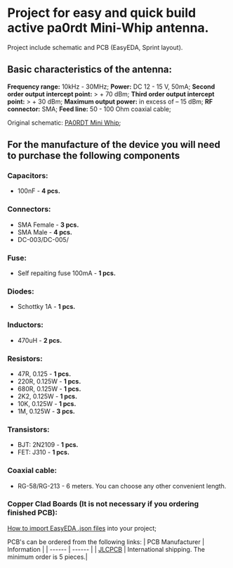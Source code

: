 # Project for easy and quick build active pa0rdt Mini-Whip antenna.

Project include schematic and PCB (EasyEDA, Sprint layout).

## Basic characteristics of the antenna:

**Frequency range:** 10kHz - 30MHz;
**Power:** DC 12 - 15 V, 50mA;
**Second order output intercept point:** > + 70 dBm;
**Third order output intercept point:** > + 30 dBm;
**Maximum output power:** in excess of – 15 dBm;
**RF connector:** SMA;
**Feed line:** 50 - 100 Ohm coaxial cable;

Original schematic: [PA0RDT Mini Whip];

## For the manufacture of the device you will need to purchase the following components

### Capacitors:
* 100nF - **4 pcs.**
### Connectors:
* SMA Female - **3 pcs.**
* SMA Male - **4 pcs.**
* DC-003/DC-005/
### Fuse:
* Self repaiting fuse 100mA - **1 pcs.**
### Diodes:
* Schottky 1A - **1 pcs.**
### Inductors:
* 470uH - **2 pcs.**
### Resistors:
* 47R, 0.125 - **1 pcs.**
* 220R, 0.125W - **1 pcs.**
* 680R, 0.125W - **1 pcs.**
* 2K2, 0.125W - **1 pcs.**
* 10K, 0.125W - **1 pcs.**
* 1M, 0.125W - **3 pcs.**
### Transistors:
* BJT: 2N2109 - **1 pcs.**
* FET: J310 - **1 pcs.**
### Coaxial cable:
* RG-58/RG-213 - 6 meters. You can choose any other convenient length.
### Copper Clad Boards (It is not necessary if you ordering finished PCB):

[How to import EasyEDA .json files] into your project;

PCB's can be ordered from the following links:
| PCB Manufacturer | Information |
| ------ | ------ |
| [JLCPCB] | International shipping. The minimum order is 5 pieces.|


[PA0RDT Mini Whip]: <http://dl1dbc.net/SAQ/miniwhip.html>
[How to import EasyEDA .json files]: <https://easyeda.com/dillon/Backup_Your_EasyEDA_Project_Locally-JrecamWv>
[JLCPCB]: <https://jlcpcb.com/quote>
[Seed Studio]: <https://www.seeedstudio.com/fusion_pcb.html>
[ITEAD]: <https://www.itead.cc/open-pcb.html>
[OSH Park]: <https://oshpark.com/uploads/new>
[Belplata (BY)]: <http://www.belplata.by/on-line-order>
[PS Electro (RUS)]: <http://www.pselectro.ru/zakaz_pechatnyh_plat/>
[Rezonit (RUS)]: <http://www.rezonit.ru/service/calc/>
[Nanotech (BY)]: <http://www.pcb.by/index.php/clients/orderform>